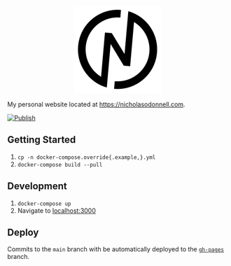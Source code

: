 <p align="center">
  <picture>
    <source media="(prefers-color-scheme: dark)" srcset="logo-dark.svg">
    <source media="(prefers-color-scheme: light)" srcset="logo-light.svg">
    <img src="logo-light.svg" width="200px">
  </picture>
</p>

My personal website located at https://nicholasodonnell.com.

[![Publish](https://github.com/nicholasodonnell/nicholasodonnell.com/actions/workflows/publish.yml/badge.svg?branch=main)](https://github.com/nicholasodonnell/nicholasodonnell.com/actions/workflows/publish.yml)

## Getting Started

1. `cp -n docker-compose.override{.example,}.yml`
2. `docker-compose build --pull`

## Development

1. `docker-compose up`
2. Navigate to [localhost:3000](http://localhost:3000)

## Deploy

Commits to the `main` branch with be automatically deployed to the [`gh-pages`](https://github.com/nicholasodonnell/nicholasodonnell.com/tree/gh-pages) branch.
